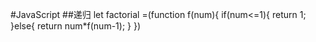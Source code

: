 #JavaScript
##递归
let factorial =(function f(num){
	if(num<=1){
		return 1;
	}else{
		return num*f(num-1);
	}
})